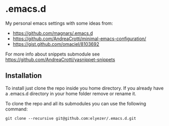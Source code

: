 .emacs.d
========

My personal emacs settings with some ideas from:

* https://github.com/magnars/.emacs.d
* https://github.com/AndreaCrotti/minimal-emacs-configuration/
* https://gist.github.com/omaciel/8103692

For more info about snippets submodule see https://github.com/AndreaCrotti/yasnippet-snippets

Installation
------------

To install just clone the repo inside you home directory. If you already have a .emacs.d directory in your home folder remove or rename it.

To clone the repo and all its submodules you can use the following command:

```
git clone --recursive git@github.com:elyezer/.emacs.d.git
```
